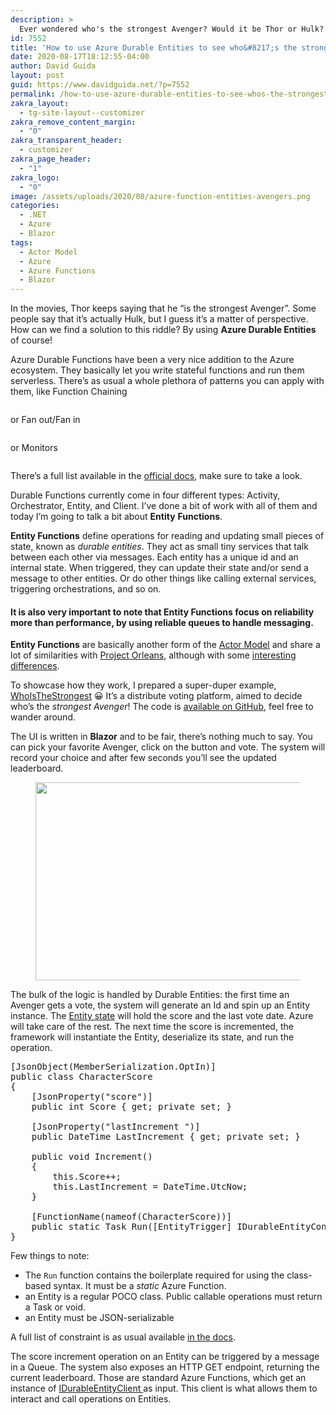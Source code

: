 ```yaml
---
description: >
  Ever wondered who's the strongest Avenger? Would it be Thor or Hulk? Now you can find out by using Azure Durable Entities !
id: 7552
title: 'How to use Azure Durable Entities to see who&#8217;s the strongest Avenger'
date: 2020-08-17T18:12:55-04:00
author: David Guida
layout: post
guid: https://www.davidguida.net/?p=7552
permalink: /how-to-use-azure-durable-entities-to-see-whos-the-strongest-avenger/
zakra_layout:
  - tg-site-layout--customizer
zakra_remove_content_margin:
  - "0"
zakra_transparent_header:
  - customizer
zakra_page_header:
  - "1"
zakra_logo:
  - "0"
image: /assets/uploads/2020/08/azure-function-entities-avengers.png
categories:
  - .NET
  - Azure
  - Blazor
tags:
  - Actor Model
  - Azure
  - Azure Functions
  - Blazor
---
```

In the movies, Thor keeps saying that he &#8220;is the strongest Avenger&#8221;. Some people say that it&#8217;s actually Hulk, but I guess it&#8217;s a matter of perspective. How can we find a solution to this riddle? By using **Azure Durable Entities** of course!

Azure Durable Functions have been a very nice addition to the Azure ecosystem. They basically let you write stateful functions and run them serverless. There&#8217;s as usual a whole plethora of patterns you can apply with them, like Function Chaining

<div class="wp-block-image">
  <figure class="aligncenter size-large"><a href="https://i0.wp.com/docs.microsoft.com/en-us/azure/azure-functions/durable/media/durable-functions-concepts/function-chaining.png?ssl=1" target="_blank" rel="noopener noreferrer"><img src="https://i0.wp.com/docs.microsoft.com/en-us/azure/azure-functions/durable/media/durable-functions-concepts/function-chaining.png?w=788&#038;ssl=1" alt="" data-recalc-dims="1" /></a></figure>
</div>

or Fan out/Fan in

<div class="wp-block-image">
  <figure class="aligncenter size-large"><img src="https://i2.wp.com/docs.microsoft.com/en-us/azure/azure-functions/durable/media/durable-functions-concepts/fan-out-fan-in.png?w=788&#038;ssl=1" alt="" data-recalc-dims="1" /></figure>
</div>

or Monitors

<div class="wp-block-image">
  <figure class="aligncenter size-large"><a href="https://i2.wp.com/docs.microsoft.com/en-us/azure/azure-functions/durable/media/durable-functions-concepts/monitor.png?ssl=1" target="_blank" rel="noopener noreferrer"><img src="https://i2.wp.com/docs.microsoft.com/en-us/azure/azure-functions/durable/media/durable-functions-concepts/monitor.png?w=788&#038;ssl=1" alt="" data-recalc-dims="1" /></a></figure>
</div>

There&#8217;s a full list available in the <a href="https://docs.microsoft.com/en-us/azure/azure-functions/durable/durable-functions-overview?WT.mc_id=DOP-MVP-5003878&tabs=csharp" target="_blank" rel="noreferrer noopener">official docs</a>, make sure to take a look.

Durable Functions currently come in four different types: Activity, Orchestrator, Entity, and Client. I&#8217;ve done a bit of work with all of them and today I&#8217;m going to talk a bit about **Entity** **Functions**.

**Entity Functions** define operations for reading and updating small pieces of state, known as&nbsp;_durable entities_. They act as small tiny services that talk between each other via messages. Each entity has a unique id and an internal state. When triggered, they can update their state and/or send a message to other entities. Or do other things like calling external services, triggering orchestrations, and so on.

#### It is also very important to note that **Entity Functions** focus on reliability more than performance, by using reliable queues to handle messaging.

**Entity Functions** are basically another form of the <a rel="noreferrer noopener" href="https://en.wikipedia.org/wiki/Actor_model" target="_blank">Actor Model</a> and share a lot of similarities with <a rel="noreferrer noopener" href="http://dotnet.github.io/orleans/" target="_blank">Project Orleans</a>, although with some <a href="https://en.wikipedia.org/wiki/Actor_model?WT.mc_id=DOP-MVP-5003878" target="_blank" rel="noreferrer noopener">interesting differences</a>. 

To showcase how they work, I prepared a super-duper example, <a href="https://whoisthestrongestapp.azurewebsites.net/" target="_blank" rel="noreferrer noopener">WhoIsTheStrongest</a> 😀 It&#8217;s a distribute voting platform, aimed to decide who&#8217;s the _strongest Avenger_! The code is <a href="https://github.com/mizrael/WhoIsTheStrongest" target="_blank" rel="noreferrer noopener">available on GitHub</a>, feel free to wander around.

The UI is written in **Blazor** and to be fair, there&#8217;s nothing much to say. You can pick your favorite Avenger, click on the button and vote. The system will record your choice and after few seconds you&#8217;ll see the updated leaderboard. 

<div class="wp-block-image">
  <figure class="aligncenter size-large"><a href="/assets/uploads/2020/08/image-2.png?ssl=1" target="_blank" rel="noopener noreferrer"><img loading="lazy" width="788" height="317" src="/assets/uploads/2020/08/image-2.png?resize=788%2C317&#038;ssl=1" alt="" class="wp-image-7559" srcset="/assets/uploads/2020/08/image-2.png?w=824&ssl=1 824w, /assets/uploads/2020/08/image-2.png?resize=300%2C121&ssl=1 300w, /assets/uploads/2020/08/image-2.png?resize=768%2C309&ssl=1 768w" sizes="(max-width: 788px) 100vw, 788px" data-recalc-dims="1" /></a></figure>
</div>

The bulk of the logic is handled by Durable Entities: the first time an Avenger gets a vote, the system will generate an Id and spin up an Entity instance. The <a href="https://github.com/mizrael/WhoIsTheStrongest/blob/master/WhoIsTheStrongest.Server/Functions/CharacterScore.cs" target="_blank" rel="noreferrer noopener">Entity state</a> will hold the score and the last vote date. Azure will take care of the rest. The next time the score is incremented, the framework will instantiate the Entity, deserialize its state, and run the operation.

<pre class="EnlighterJSRAW" data-enlighter-language="csharp" data-enlighter-theme="" data-enlighter-highlight="" data-enlighter-linenumbers="" data-enlighter-lineoffset="" data-enlighter-title="" data-enlighter-group="">[JsonObject(MemberSerialization.OptIn)]
public class CharacterScore 
{
	[JsonProperty("score")]
	public int Score { get; private set; }

	[JsonProperty("lastIncrement ")]
	public DateTime LastIncrement { get; private set; }

	public void Increment()
	{
		this.Score++;
		this.LastIncrement = DateTime.UtcNow;
	}

	[FunctionName(nameof(CharacterScore))]
	public static Task Run([EntityTrigger] IDurableEntityContext ctx) => ctx.DispatchAsync&lt;CharacterScore>();
}</pre>

Few things to note:

  * The&nbsp;`Run`&nbsp;function contains the boilerplate required for using the class-based syntax. It must be a&nbsp;_static_&nbsp;Azure Function.&nbsp;
  * an Entity is a regular POCO class. Public callable operations must return a Task or void.
  * an Entity must be JSON-serializable

A full list of constraint is as usual available <a href="https://docs.microsoft.com/en-us/azure/azure-functions/durable/durable-functions-dotnet-entities#defining-entity-classes?WT.mc_id=DOP-MVP-5003878" target="_blank" rel="noreferrer noopener">in the docs</a>.

The score increment operation on an Entity can be triggered by a message in a Queue. The system also exposes an HTTP GET endpoint, returning the current leaderboard. Those are standard Azure Functions, which get an instance of <a href="https://docs.microsoft.com/en-us/dotnet/api/microsoft.azure.webjobs.extensions.durabletask.idurableentityclient?view=azure-dotnet?WT.mc_id=DOP-MVP-5003878" target="_blank" rel="noreferrer noopener">IDurableEntityClient </a>as input. This client is what allows them to interact and call operations on Entities.

<div class="post-details-footer-widgets">
</div>